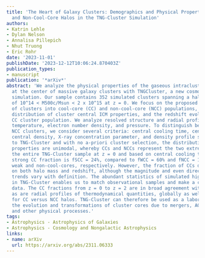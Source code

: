```yaml
---
title: 'The Heart of Galaxy Clusters: Demographics and Physical Properties of Cool-Core
  and Non-Cool-Core Halos in the TNG-Cluster Simulation'
authors:
- Katrin Lehle
- Dylan Nelson
- Annalisa Pillepich
- Nhut Truong
- Eric Rohr
date: '2023-11-01'
publishDate: '2023-12-12T10:06:24.870403Z'
publication_types:
- manuscript
publication: '*arXiv*'
abstract: 'We analyze the physical properties of the gaseous intracluster medium (ICM)
  at the center of massive galaxy clusters with TNGCluster, a new cosmological magnetohydrodynamical
  simulation. Our sample contains 352 simulated clusters spanning a halo mass range
  of 10^14 < M500c/Msun < 2 x 10^15 at z = 0. We focus on the proposed classification
  of clusters into cool-core (CC) and non-cool-core (NCC) populations, the z = 0
  distribution of cluster central ICM properties, and the redshift evolution of the
  CC cluster population. We analyze resolved structure and radial profiles of entropy,
  temperature, electron number density, and pressure. To distinguish between CC and
  NCC clusters, we consider several criteria: central cooling time, central entropy,
  central density, X-ray concentration parameter, and density profile slope. According
  to TNG-Cluster and with no a-priori cluster selection, the distributions of these
  properties are unimodal, whereby CCs and NCCs represent the two extremes. Across
  the entire TNG-Cluster sample at z = 0 and based on central cooling time, the
  strong CC fraction is fSCC = 24%, compared to fWCC = 60% and fNCC = 16% for
  weak and non-cool-cores, respectively. However, the fraction of CCs depends strongly
  on both halo mass and redshift, although the magnitude and even direction of the
  trends vary with definition. The abundant statistics of simulated high-mass clusters
  in TNG-Cluster enables us to match observational samples and make a comparison with
  data. The CC fractions from z = 0 to z = 2 are in broad agreement with observations,
  as are radial profiles of thermodynamical quantities, globally as well as split
  for CC versus NCC halos. TNG-Cluster can therefore be used as a laboratory to study
  the evolution and transformations of cluster cores due to mergers, AGN feedback,
  and other physical processes.'
tags:
- Astrophysics - Astrophysics of Galaxies
- Astrophysics - Cosmology and Nongalactic Astrophysics
links:
- name: arXiv
  url: https://arxiv.org/abs/2311.06333
---
```

